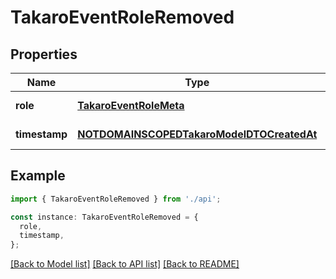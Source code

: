 # TakaroEventRoleRemoved

## Properties

| Name          | Type                                                                                    | Description | Notes                  |
| ------------- | --------------------------------------------------------------------------------------- | ----------- | ---------------------- |
| **role**      | [**TakaroEventRoleMeta**](TakaroEventRoleMeta.md)                                       |             | [default to undefined] |
| **timestamp** | [**NOTDOMAINSCOPEDTakaroModelDTOCreatedAt**](NOTDOMAINSCOPEDTakaroModelDTOCreatedAt.md) |             | [default to undefined] |

## Example

```typescript
import { TakaroEventRoleRemoved } from './api';

const instance: TakaroEventRoleRemoved = {
  role,
  timestamp,
};
```

[[Back to Model list]](../README.md#documentation-for-models) [[Back to API list]](../README.md#documentation-for-api-endpoints) [[Back to README]](../README.md)
